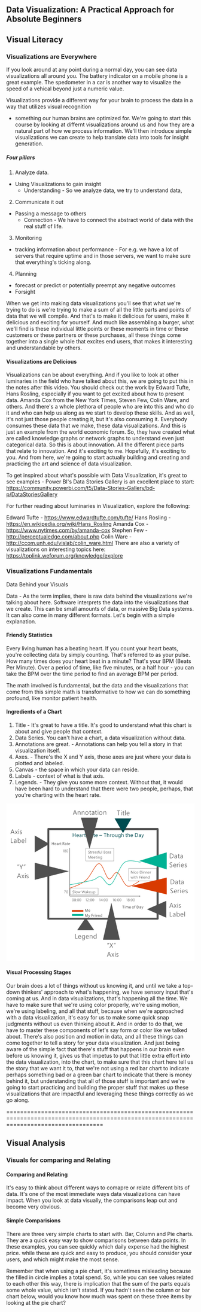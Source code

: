## Data Visualization: A Practical Approach for Absolute Beginners
## Visual Literacy
### Visualizations are Everywhere
If you look around at any point during a normal day, you can see data visualizations all around you. 
The battery indicator on a mobile phone is a great example. The spedometer in a car is another way to visualize the 
speed of a vehical beyond just a numeric value.

Visualizations provide a different way for your brain to process the data in a way that utilizes visual recognition 
- something our human brains are optimized for.
We're going to start this course by looking at differnt visualizations around us and 
how they are a natural part of how we process information. We'll then introduce simple visualizations we can create 
to help translate data into tools for insight generation.

##### Four pillars
 1. Analyze data.
  - Using Visualizations to gain insight
    - Understanding - So we analyze data, we try to understand data,
2. Communicate it out
  - Passing a message to others
    - Connection - We have to connect the abstract world of data with the real stuff of life.
3. Monitoring
 - tracking information about performance - For e.g. we have a lot of servers that require uptime and in those servers, we want to make sure that everything's ticking along.
  
4. Planning
  - forecast or predict or potentially preempt any negative outcomes
  - Forsight
  
  
When we get into making data visualizations you'll see that what we're trying to do is we're trying to make a sum of
all the little parts and points of data that we will compile. And that's to make it delicious for users,
make it delicious and exciting for yourself.
And much like assembling a burger, what we'll find is these individual little points or these moments in time or
these customers or these partners or these purchases, all these things come together into a single whole that excites end users,
that makes it interesting and understandable by others.

#### Visualizations are Delicious

Visualizations can be about everything. And if you like to look at other luminaries in the field who have talked about this,
we are going to put this in the notes after this video. You should check out the work by Edward Tufte, Hans Rosling, especially if you
want to get excited about how to present data. Amanda Cox from the New York Times, Steven Few, Colin Ware, and others.
And there's a whole plethora of people who are into this and who do it and who can help us along as we start to develop these skills.
And as well, it's not just those people creating it, but it's also consuming it. Everybody consumes these data
that we make, these data visualizations. And this is just an example from the world economic forum.
So, they have created what are called knowledge graphs or network graphs to understand even just categorical data. So this is about innovation. All the different piece parts that relate to innovation. And it's exciting to me.
Hopefully, it's exciting to you. And from here, we're going to start actually building and creating and practicing the art
and science of data visualization.

To get inspired about what's possible with Data Visualization, it's great to see examples - Power BI's Data Stories Gallery is an excellent place to start: https://community.powerbi.com/t5/Data-Stories-Gallery/bd-p/DataStoriesGallery

For further reading about luminaries in Visualization, explore the following:

Edward Tufte - https://www.edwardtufte.com/tufte/
Hans Rosling - https://en.wikipedia.org/wiki/Hans_Rosling
Amanda Cox - https://www.nytimes.com/by/amanda-cox
Stephen Few - http://perceptualedge.com/about.php
Colin Ware - http://ccom.unh.edu/vislab/colin_ware.html
There are also a variety of visualizations on interesting topics here: https://toplink.weforum.org/knowledge/explore

### Visualizations Fundamentals
Data Behind your Visuals

Data - As the term implies, there is raw data behind the visualizations we're talking about here. Software interprets the data into the visualizations that we create. This can be small amounts of data, or massive Big Data systems. It can also come in many different formats. Let's begin with a simple explanation.

#### Friendly Statistics
Every living human has a beating heart. If you count your heart beats, you're collecting data by simply counting. That's referred to as your pulse. How many times does your heart beat in a minute? That's your BPM (Beats Per Minute). Over a period of time, like five minutes, or a half hour - you can take the BPM over the time period to find an average BPM per period.

The math involved is fundamental, but the data and the visualizations that come from this simple math is transformative to how we can do something profound, like monitor patient health.

#### Ingredients of a Chart

1. Title - It's great to have a title. It's good to understand what this chart is about and give people that context.
2. Data Series. You can't have a chart, a data visualization without data.
3. Annotations are great. - Annotations can help you tell a story in that visualization itself. 
4. Axes. - There's the X and Y axis, those axes are just where your data is plotted and labeled.
5. Canvas - the space in which your data can reside.
6. Labels - context of what is that axis.
7. Legends. - They give you some more context. Without that, it would have been hard to understand that there were two people,
perhaps, that you're charting with the heart rate.

![](ChartElements.png) 

####  Visual Processing Stages

Our brain does a lot of things without us knowing it, and until we take a top-down thinkers' approach to what's happening,
we have sensory input that's coming at us. And in data visualizations, that's happening all the time.
We have to make sure that we're using color properly, we're using motion, we're using labeling, and all that stuff,
because when we're approached with a data visualization, it's easy for us to make some quick snap judgments
without us even thinking about it. And in order to do that, we have to master these components of let's say form or color like we talked about. 
There's also position and motion in data, and all these things can come together to tell a story for your data visualization.
And just being aware of the simple fact that there's stuff that happens in our brain even before us knowing it, gives us that impetus to put that little extra effort into the data visualization, into the chart, to make sure that this chart here tell us the story that we want it to, that we're not using a red bar chart to indicate perhaps something bad or a green bar chart to indicate that there is money behind it, but understanding that all of those stuff is important and we're going to start practicing and building the proper stuff that
makes up these visualizations that are impactful and leveraging these things correctly as we go along.

========================================================================================================================================
## Visual Analysis
### Visuals for comparing and Relating
#### Comparing and Relating
It's easy to think about different ways to comapre or relate different bits of data. It's one of the most immediate ways data visualizations can have impact. When you look at data visually, the comparisons leap out and become very obvious.

#### Simple Comparisions
There are three very simple charts to start with. Bar, Column and Pie charts. They are a quick easy way to show comparisons between data points. In these examples, you can see quickly which daily expense had the highest price. while these are quick and easy to produce, you should consider your users, and which might make the most sense.

Remember that when using a pie chart, it's sometimes misleading because the filled in circle implies a total spend. So, while you can see values related to each other this way, there is implication that the sum of the parts equals some whole value, which isn't stated. If you hadn't seen the column or bar chart below, would you know how much was spent on these three items by looking at the pie chart?





